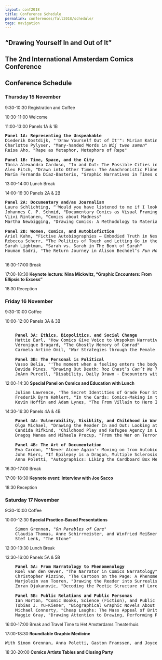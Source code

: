 ```yaml
---
layout: conf2018
title: Conference Schedule
permalink: conferences/fall2018/schedule/
tags: navigation
---
```


## “Drawing Yourself In and Out of It”  
## The 2nd International Amsterdam Comics Conference

## Conference Schedule

### __Thursday 15 November__

9:30-10:30	Registration and Coffee

10:30-11:00	Welcome

11:00-13:00	Panels 1A & 1B

<pre>
<b>Panel 1A: Representing the Unspeakable</b>
Diederik Oostdijk, "'Draw Yourself Out of It'": Miriam Katin's Graphic Metamorphosis of Trauma"
Charlotte Pylyser, "Many-handed Words in <i>Wij twee samen</i>"
Raisa Aho, "Rape as Metaphor, Metaphors of Rape" 

<b>Panel 1B: Time, Space, and the City</b>
Tânia Alexandra Cardoso, "In and Out: The Possible Cities in Procurando São Paulo"
Alex Fitch, "Drawn into Other Times: The Anachronistic Flâneur in the Work of Alan Moore"
María Fernanda Díaz-Basteris, "Graphic Narratives in Times of Crisis: Healing Collective Trauma"
</pre>

13:00-14:00	Lunch Break

14:00-16:30	Panels 2A & 2B

<pre>
<b>Panel 2A: Documentary and/as Journalism</b>
Laura Schlichting, “'Would you have listened to me if I looked like this?': The ‘Cartoon-Me’ and its Roles in Comics Journalism" 
Johannes C. P. Schmid, "Documentary Comics as Visual Framing"
Viivi Rintanen, "Comics about Madness"
Martha Newbigging, "Drawing Comics: A Methodology to Materialize Queer Presence within Family Narratives"

<b>Panel 2B: Women, Comics, and Autobiofiction</b>
Ariel Kahn, "Fictive Autobiographies – Embodied Truth in Nested Feminist Narratives"
Rebecca Scherr, "The Politics of Touch and Letting Go in the Works of Phoebe Gloeckner" 
Sarah Lightman, "Sarah vs. Sarah in The Book of Sarah"
Houman Sadri, "The Return Journey in Alison Bechdel’s <i>Fun Home</i>"
 </pre>
 
16:30-17:00	Break

17:00-18:30 __Keynote lecture: Nina Mickwitz, “Graphic Encounters: From Ellipsis to Excess”__

18:30		Reception

### __Friday 16 November__

9:30-10:00	Coffee

10:00-12:00	Panels 3A & 3B

<pre>
	
	<b>Panel 3A: Ethics, Biopolitics, and Social Change</b>
	Hattie Earl, "How Comics Give Voice to Unspoken Narratives"
	Véronique Bragard, "The Ghostly Memory of Conrad"
	Carmela Artime Omil, "War Strategies through the Female Body: Women and the Spanish Civil War in Contemporary Comics"

	<b>Panel 3B: The Personal is Political</b>
	Vasso Belia, "'The moment when a feeling enters the body': On the Politics of Drawing, Writing, and Roof Walking"
	Davida Pines, "Drawing Out Death: Roz Chast’s <i>Can’t We Talk about Something More Pleasant?</i>"
	JoAnn Purcell, "Disability, Daily Drawn - Encounters with Difference"
</pre>

12:00-14:30	__Special Panel on Comics and Education with Lunch__
<pre>
	Julian Lawrence, "The Secret Identities of Grade Four Students: Making Comics and Negotiating Conceptions of Self in School"
	Frederik Byrn Køhlert, "In the Cards: Comics-Making in the Literature Classroom"
	Kevin Hoffin and Adam Lynes, "The From Villain to Hero Initiative: An Origin Story" 
</pre>

14:30-16:30	Panels 4A & 4B
<pre>
	<b>Panel 4A: Vulnerability, Visiblity, and Childhood in War and Conflict</b>
	Olga Michael, "Drawing the Reader In and Out: Looking at the Children in Nina Bunjevac’s <i>Fatherland</i>"
	Candida Rifkind, "Childhood Play and Refugee Agency in Leila Abdelrazaq’s <i>Baddawi</i>"
	Dragoş Manea and Mihaela Precup, "From the War on Terror to the Refugee Crisis: Representing Vulnerability in Debi Cornwall’s <i>Welcome to Camp America and Kate Evans’s Threads</i>"

	<b>Panel 4B: The Art of Documentation</b>
	Eva Cardon, "'Never Alone Again': Moving on from Autobiography"
	John Miers, "If Epilepsy is a Dragon, Multiple Sclerosis is a…"
	Anna Poletti, "Autographics: Liking the Cardboard Box Memorial"
</pre>

16:30-17:00	Break

17:00-18:30	__Keynote event: Interview with Joe Sacco__

18:30		Reception


### __Saturday 17 November__

9:30-10:00	Coffee

10:00-12:30 __Special Practice-Based Presentations__
<pre>
	Simon Grennan, "<i>On Parables of Care</i>"
	Claudia Thomas, Anne Schirrmeister, and Winfried Meißner, "Don't Be Afraid of Surgery!" 
	Stef Lenk, "The Stone"
</pre>

12:30-13:30	Lunch Break

13:30-16:00	Panels 5A & 5B
<pre>
	<b>Panel 5A: From Narratology to Phenomenology</b>
	Roel van den Oever, "The Narrator in Comics Narratology"
	Christopher Pizzino, "The Cartoon on the Page: A Phenomenology of Reading"
	Marjolein van Tooren, "Drawing the Reader into Surrealism – Interpicturality as a Biographical Device in <i>Magritte: This is Not a Biography</i> by Vincent Zabus and Thomas Campi"
	Zoran Djukanovic, "Decoding the Poetic Structure of Lorenzo Mattotti’s <i>Fires</i>" 

	<b>Panel 5B: Public Relations and Public Personas</b>
	Ian Horton, "Comic Books, Science (Fiction), and Public Relations"
	Tobias J. Yu-Kiener, "Biographical Graphic Novels About Dutch Painters: Questions of Adaptation and Heritage"
	Michael Connerty, "Cheap Laughs: The Mass Appeal of British Comics in the 1890s"
	Maggie Gray, "Drawing Attention to Drawing, Performing Print: Alan Moore, Underground Cartoonist"
</pre>


16:00-17:00	Break and Travel Time to Het Amsterdams Theaterhuis

17:00-18:30	__Roundtable Graphic Medicine__
<pre>With Simon Grennan, Anna Poletti, Gaston Franssen, and Joyce Lamerichs</pre>

18:30-20:00	__Comics Artists Tables and Closing Party__
